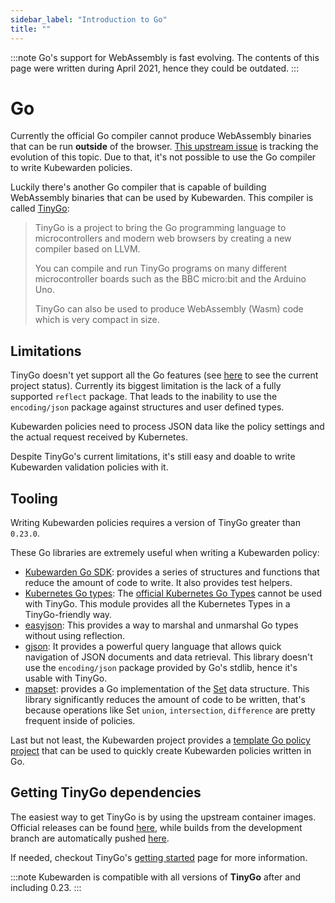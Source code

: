```yaml
---
sidebar_label: "Introduction to Go"
title: ""
---
```


:::note
Go's support for WebAssembly is fast evolving. The contents
of this page were written during April 2021, hence they could be outdated.
:::

# Go

Currently the official Go compiler cannot produce WebAssembly binaries
that can be run **outside** of the browser.
[This upstream issue](https://github.com/golang/go/issues/31105) is tracking
the evolution of this topic.
Due to that, it's not possible to use the Go compiler to write Kubewarden policies.

Luckily there's another Go compiler that is capable of building WebAssembly
binaries that can be used by Kubewarden. This compiler is called [TinyGo](https://tinygo.org/):

> TinyGo is a project to bring the Go programming language to microcontrollers
> and modern web browsers by creating a new compiler based on LLVM.
>
> You can compile and run TinyGo programs on many different microcontroller
> boards such as the BBC micro:bit and the Arduino Uno.
>
> TinyGo can also be used to produce WebAssembly (Wasm) code which is very
> compact in size.

## Limitations

TinyGo doesn't yet support all the Go features (see [here](https://tinygo.org/lang-support/)
to see the current project status). Currently its biggest limitation
is the lack of a fully supported `reflect` package. That leads to the inability to use
the `encoding/json` package against structures and user defined types.

Kubewarden policies need to process JSON data like the policy settings and
the actual request received by Kubernetes.

Despite TinyGo's current limitations, it's still easy and doable to write
Kubewarden validation policies with it.

## Tooling

Writing Kubewarden policies requires a version of TinyGo greater than `0.23.0`.

These Go libraries are extremely useful when writing a Kubewarden policy:

* [Kubewarden Go SDK](https://github.com/kubewarden/policy-sdk-go): provides a series of
  structures and functions that reduce the amount of code to write. It also provides test helpers.
* [Kubernetes Go types](https://github.com/kubewarden/k8s-objects): The
  [official Kubernetes Go Types](https://github.com/kubernetes/kubernetes/tree/master/staging/src/k8s.io)
  cannot be used with TinyGo. This module provides all the
  Kubernetes Types in a TinyGo-friendly way.
* [easyjson](https://github.com/mailru/easyjson/): This provides a way to marshal and unmarshal
  Go types without using reflection.
* [gjson](https://github.com/tidwall/gjson): It provides a powerful query language that allows
  quick navigation of JSON documents and data retrieval. This library doesn't use the
  `encoding/json` package provided by Go's stdlib, hence it's usable with TinyGo.
* [mapset](https://github.com/deckarep/golang-set): provides a Go implementation of the
  [Set](https://en.wikipedia.org/wiki/Set_(abstract_data_type))
  data structure. This library significantly reduces the amount of code to be written,
  that's because operations like Set `union`, `intersection`, `difference` are pretty frequent inside
  of policies.

Last but not least, the Kubewarden project provides a
[template Go policy project](https://github.com/kubewarden/go-policy-template)
that can be used to quickly create Kubewarden policies written in Go.

## Getting TinyGo dependencies

The easiest way to get TinyGo is by using the upstream container images.
Official releases can be found [here](https://hub.docker.com/r/tinygo/tinygo), while
builds from the development branch are automatically pushed
[here](https://hub.docker.com/r/tinygo/tinygo-dev).

If needed, checkout TinyGo's [getting started](https://tinygo.org/getting-started/) page for
more information.

:::note
Kubewarden is compatible with all versions of **TinyGo** after and including 0.23.
:::
